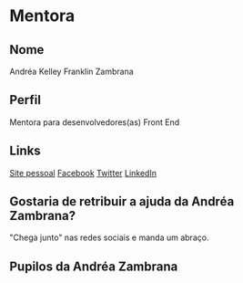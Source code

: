 # Mentora

## Nome

Andréa Kelley Franklin Zambrana

## Perfil

Mentora para desenvolvedores(as) Front End

## Links

[Site pessoal](http://andreazambrana.com.br)
[Facebook](https://www.facebook.com/akfzambrana)
[Twitter](https://twitter.com/akfzambrana)
[LinkedIn](https://br.linkedin.com/in/akfzambrana)

## Gostaria de retribuir a ajuda da Andréa Zambrana?

"Chega junto" nas redes sociais e manda um abraço.

## Pupilos da Andréa Zambrana
